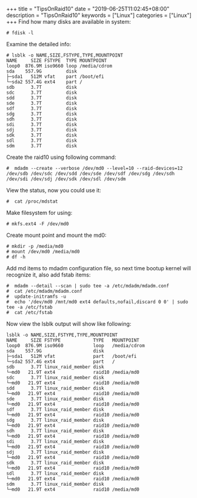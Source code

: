 +++
title = "TipsOnRaid10"
date = "2019-06-25T11:02:45+08:00"
description = "TipsOnRaid10"
keywords = ["Linux"]
categories = ["Linux"]
+++
Find how many disks are available in system:    

```
# fdisk -l
```
Examine the detailed info:    

```
# lsblk -o NAME,SIZE,FSTYPE,TYPE,MOUNTPOINT
NAME     SIZE FSTYPE  TYPE MOUNTPOINT
loop0  876.9M iso9660 loop /media/cdrom
sda    557.9G         disk 
├─sda1   512M vfat    part /boot/efi
└─sda2 557.4G ext4    part /
sdb      3.7T         disk 
sdc      3.7T         disk 
sdd      3.7T         disk 
sde      3.7T         disk 
sdf      3.7T         disk 
sdg      3.7T         disk 
sdh      3.7T         disk 
sdi      3.7T         disk 
sdj      3.7T         disk 
sdk      3.7T         disk 
sdl      3.7T         disk 
sdm      3.7T         disk
```
Create the raid10 using following command:    

```
#  mdadm --create --verbose /dev/md0 --level=10 --raid-devices=12 /dev/sdb /dev/sdc /dev/sdd /dev/sde /dev/sdf /dev/sdg /dev/sdh /dev/sdi /dev/sdj /dev/sdk /dev/sdl /dev/sdm
```
View the status, now you could use it:    

```
#  cat /proc/mdstat
```
Make filesystem for using:    

```
# mkfs.ext4 -F /dev/md0
```
Create mount point and mount the md0:    

```
# mkdir -p /media/md0
# mount /dev/md0 /media/md0
# df -h
```
Add md items to mdadm configuration file, so next time bootup kernel will recognize it, also add fstab items:    

```
#  mdadm --detail --scan | sudo tee -a /etc/mdadm/mdadm.conf
#  cat /etc/mdadm/mdadm.conf 
#  update-initramfs -u
#  echo '/dev/md0 /mnt/md0 ext4 defaults,nofail,discard 0 0' | sudo tee -a /etc/fstab
#  cat /etc/fstab 
```
Now view the lsblk output will show like following:    

```
lsblk -o NAME,SIZE,FSTYPE,TYPE,MOUNTPOINT
NAME     SIZE FSTYPE            TYPE   MOUNTPOINT
loop0  876.9M iso9660           loop   /media/cdrom
sda    557.9G                   disk   
├─sda1   512M vfat              part   /boot/efi
└─sda2 557.4G ext4              part   /
sdb      3.7T linux_raid_member disk   
└─md0   21.9T ext4              raid10 /media/md0
sdc      3.7T linux_raid_member disk   
└─md0   21.9T ext4              raid10 /media/md0
sdd      3.7T linux_raid_member disk   
└─md0   21.9T ext4              raid10 /media/md0
sde      3.7T linux_raid_member disk   
└─md0   21.9T ext4              raid10 /media/md0
sdf      3.7T linux_raid_member disk   
└─md0   21.9T ext4              raid10 /media/md0
sdg      3.7T linux_raid_member disk   
└─md0   21.9T ext4              raid10 /media/md0
sdh      3.7T linux_raid_member disk   
└─md0   21.9T ext4              raid10 /media/md0
sdi      3.7T linux_raid_member disk   
└─md0   21.9T ext4              raid10 /media/md0
sdj      3.7T linux_raid_member disk   
└─md0   21.9T ext4              raid10 /media/md0
sdk      3.7T linux_raid_member disk   
└─md0   21.9T ext4              raid10 /media/md0
sdl      3.7T linux_raid_member disk   
└─md0   21.9T ext4              raid10 /media/md0
sdm      3.7T linux_raid_member disk   
└─md0   21.9T ext4              raid10 /media/md0
```

